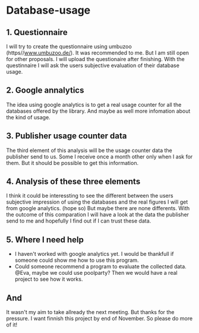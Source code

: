 # Database-usage

## 1. Questionnaire
I will try to create the questionnaire using umbuzoo (https//www.umbuzoo.de/). It was recommended to me. But I am still open for other proposals. I will upload the questionaire after finishing.
With the questinnaire I will ask the users subjective evaluation of their database usage.

## 2. Google annalytics
The idea using google analytics is to get a real usage counter for all the databases offered by the library. And maybe as well more infomation about the kind of usage. 

## 3. Publisher usage counter data
The third element of this analysis will be the usage counter data the publisher send to us. Some I receive once a month other only when I ask for them. But it should be possible to get this information. 

## 4. Analysis of these three elements
I think it could be interessting to see the different between the users subjective impression of using the databases and the real figures I will get from google analytics. (hope so) But maybe there are none differents. 
With the outcome of this comparation I will have a look at the data the publisher send to me and hopefully I find out if I can trust these data.

## 5. Where I need help
- I haven't worked with google analytics yet. I would be thankfull if someone could show me how to use this program. 
- Could someone recommend a program to evaluate the collected data. @Eva, maybe we could use poolparty? Then we would have a real project to see how it works.

## And
It wasn't my aim to take allready the next meeting. But thanks for the pressure. I want finnish this project by end of November. So please do more of it!
